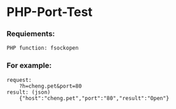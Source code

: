 # PHP-Port-Test
### Requiements:  
	PHP function: fsockopen  
  
### For example:  
	request:  
		?h=cheng.pet&port=80
	result: (json)  
		{"host":"cheng.pet","port":"80","result":"Open"}  
